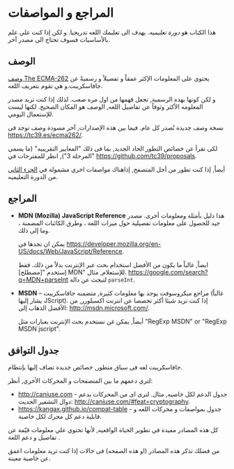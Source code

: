 # المراجع و المواصفات

هذا الكتاب هو _دورة تعليميه_. يهدف الى تعليمك اللغه تدريجيا. و لكن إذا كنت علي علم بالأساسيات فسوف تحتاج الى مصدر آخر.

## الوصف

[وصف The ECMA-262](https://www.ecma-international.org/publications/standards/Ecma-262.htm) يحتوي على المعلومات الإكثر عمقاً و تفصيلاً و رسميةً عن جافاسكريبت.و هي تقوم بتعريف اللغه.

و لكن كونها بهذه الرسمية, تجعل فهمها من اول مره صعب. لذلك إذا كنت تريد مصدر المعلومه الأكثر وثوقاً عن تفاصيل اللغه, الوصف هو المكان الصحيح. لكنها ليست للإستعمال اليومي.

نسخة وصف جديدة تُصدر كل عام. فيما بين هذه الإصدارات, آخر مسودة وصف توجد في <https://tc39.es/ecma262/>.

لكى تقرأ عن خصائص التطور الحاد الجديد, بما فى ذلك "المعايير التقريبيه" (ما يسمي "المرحلة 3"), انظر للمقترحات في <https://github.com/tc39/proposals>.

أيضاً, إذا كنت تطور من أجل المتصفح, إذاهناك مواصفات اخري مشمولة في [الجزء الثاني](info:browser-environment) من الدورة التعليميه.

## المراجع

- **MDN (Mozilla) JavaScript Reference** هذا دليل بأمثلة ومعلومات أخرى. مصدر جيد للحصول على معلومات تفصيلية حول ميزات اللغة ، وطرق الكائنات المضمنة ، وما إلى ذلك.

  يمكن ان تجدها في <https://developer.mozilla.org/en-US/docs/Web/JavaScript/Reference>.

  ايضاً, غالباً ما يكون من الأفضل استخدام بحث عبر الإنترنت بدلاً من ذلك. فقط إستخدم "[مصطلح] MDN" للإستعلام, مثال. <https://google.com/search?q=MDN+parseInt> لتبحث عن دالة `parseInt`.

* **MSDN** – مراجع ميكروسوفت يوجد بها معلومات كثيرة, متضمنه جافاسكريبت (غالباً يشار إليها JScript). إذا كنت تريد شيئا أكثر تخصصا عن انترنت اكسبلورر, من الأفضل الذهاب إلى: <http://msdn.microsoft.com/>.

  أيضاً, يمكن غن نستخدم بحث الإنترنت بعبارات مثل "RegExp MSDN" or "RegExp MSDN jscript".

## جدول التوافق

جافاسكريبت لغه فى سياق متطور, خصائص جديدة تضاف إليها بإنتظام.

لتري دعمهم ما بين المتصفحات و المحركات الأخري, أنظر:

- <http://caniuse.com> - جدول الدعم لكل خاصيه, مثال. لترى اى من المحركات يدعم دوال التشفير الحديث: <http://caniuse.com/#feat=cryptography>.
- <https://kangax.github.io/compat-table> - جدول بمواصفات و محركات اللغه و قابلية دعم كل محرك لكل خاصية.

كل هذه المصادر مفيدة في تطوير الحياة الواقعيه, لأنها تحتوي علي معلومات قيّمة عن تفاصيل و دعم اللغة .

من فضلك تذكر هذه المصادر (او هذه الصفحه) فى حالات إذا كنت تريد معلومات اعمق عن خاصية معينة.
